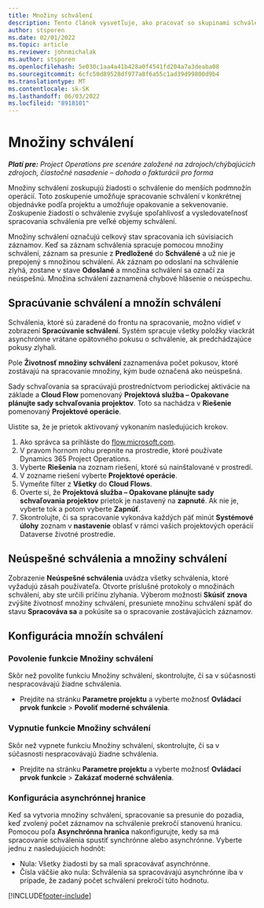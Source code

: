 ```yaml
---
title: Množiny schválení
description: Tento článok vysvetľuje, ako pracovať so skupinami schválenia, žiadosťami a podmnožinami týchto operácií.
author: stsporen
ms.date: 02/01/2022
ms.topic: article
ms.reviewer: johnmichalak
ms.author: stsporen
ms.openlocfilehash: 5e030c1aa4a41b428a0f4541fd204a7a3deaba08
ms.sourcegitcommit: 6cfc50d89528df977a8f6a55c1ad39d99800d9b4
ms.translationtype: MT
ms.contentlocale: sk-SK
ms.lasthandoff: 06/03/2022
ms.locfileid: "8918101"
---
```

# <a name="approval-sets"></a>Množiny schválení

_**Platí pre:** Project Operations pre scenáre založené na zdrojoch/chýbajúcich zdrojoch, čiastočné nasadenie – dohoda o fakturácii pro forma_

Množiny schválení zoskupujú žiadosti o schválenie do menších podmnožín operácií. Toto zoskupenie umožňuje spracovanie schválení v konkrétnej objednávke podľa projektu a umožňuje opakovanie a sekvenovanie. Zoskupenie žiadostí o schválenie zvyšuje spoľahlivosť a vysledovateľnosť spracovania schválenia pre veľké objemy schválení.

Množiny schválení označujú celkový stav spracovania ich súvisiacich záznamov. Keď sa záznam schválenia spracuje pomocou množiny schválení, záznam sa presunie z **Predložené** do **Schválené** a už nie je prepojený s množinou schválení. Ak záznam po odoslaní na schválenie zlyhá, zostane v stave **Odoslané** a množina schválení sa označí za neúspešnú. Množina schválení zaznamená chybové hlásenie o neúspechu.

## <a name="processing-approvals-and-approval-sets"></a>Spracúvanie schválení a množín schválení
Schválenia, ktoré sú zaradené do frontu na spracovanie, možno vidieť v zobrazení **Spracúvanie schválení**. Systém spracuje všetky položky viackrát asynchrónne vrátane opätovného pokusu o schválenie, ak predchádzajúce pokusy zlyhali.

Pole **Životnosť množiny schválení** zaznamenáva počet pokusov, ktoré zostávajú na spracovanie množiny, kým bude označená ako neúspešná.

Sady schvaľovania sa spracúvajú prostredníctvom periodickej aktivácie na základe a **Cloud Flow** pomenovaný **Projektová služba – Opakovane plánujte sady schvaľovania projektov**. Toto sa nachádza v **Riešenie** pomenovaný **Projektové operácie**. 

Uistite sa, že je prietok aktivovaný vykonaním nasledujúcich krokov.

1. Ako správca sa prihláste do [flow.microsoft.com](https://powerautomate.microsoft.com).
2. V pravom hornom rohu prepnite na prostredie, ktoré používate Dynamics 365 Project Operations.
3. Vyberte **Riešenia** na zoznam riešení, ktoré sú nainštalované v prostredí.
4. V zozname riešení vyberte **Projektové operácie**.
5. Vymeňte filter z **Všetky** do **Cloud Flows**.
6. Overte si, že **Projektová služba – Opakovane plánujte sady schvaľovania projektov** prietok je nastavený na **zapnuté**. Ak nie je, vyberte tok a potom vyberte **Zapnúť**.
7. Skontrolujte, či sa spracovanie vykonáva každých päť minút **Systémové úlohy** zoznam v **nastavenie** oblasť v rámci vašich projektových operácií Dataverse životné prostredie.

## <a name="failed-approvals-and-approval-sets"></a>Neúspešné schválenia a množiny schválení
Zobrazenie **Neúspešné schválenia** uvádza všetky schválenia, ktoré vyžadujú zásah používateľa. Otvorte príslušné protokoly o množinách schválení, aby ste určili príčinu zlyhania.
Výberom možnosti **Skúsiť znova** zvýšite životnosť množiny schválení, presuniete množinu schválení späť do stavu **Spracováva sa** a pokúsite sa o spracovanie zostávajúcich záznamov.

## <a name="configure-approval-sets"></a>Konfigurácia množín schválení

### <a name="enable-the-approval-sets-feature"></a>Povolenie funkcie Množiny schválení
Skôr než povolíte funkciu Množiny schválení, skontrolujte, či sa v súčasnosti nespracovávajú žiadne schválenia.

- Prejdite na stránku **Parametre projektu** a vyberte možnosť **Ovládací prvok funkcie** > **Povoliť moderné schválenia**.

### <a name="turn-off-the-approval-sets-feature"></a>Vypnutie funkcie Množiny schválení
Skôr než vypnete funkciu Množiny schválení, skontrolujte, či sa v súčasnosti nespracovávajú žiadne schválenia.

- Prejdite na stránku **Parametre projektu** a vyberte možnosť **Ovládací prvok funkcie** > **Zakázať moderné schválenia**.

### <a name="configuring-the-asynchronous-threshold"></a>Konfigurácia asynchrónnej hranice 
Keď sa vytvoria množiny schválení, spracovanie sa presunie do pozadia, keď zvolený počet záznamov na schválenie prekročí stanovenú hranicu. Pomocou poľa **Asynchrónna hranica** nakonfigurujte, kedy sa má spracovanie schválenia spustiť synchrónne alebo asynchrónne. Vyberte jednu z nasledujúcich hodnôt:

  - Nula: Všetky žiadosti by sa mali spracovávať asynchrónne. 
  - Čísla väčšie ako nula: Schválenia sa spracovávajú asynchrónne iba v prípade, že zadaný počet schválení prekročí túto hodnotu.

[!INCLUDE[footer-include](../includes/footer-banner.md)]
